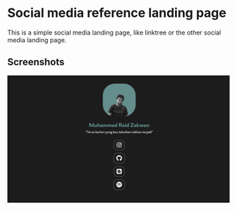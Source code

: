 
# Social media reference landing page

This is a simple social media landing page, like linktree or the other social media landing page.
## Screenshots

![Screenshot.png](Screenshot.png)

